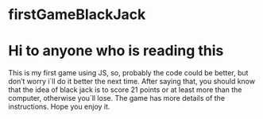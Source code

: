 # firstGameBlackJack
<h1>Hi to anyone who is reading this </h1>

This is my first game using JS, so, probably the code could be better, but don’t worry i´ll do it better the next time.
After saying that, you should know that the idea of black jack is to score 21 points or at least more than the computer, otherwise you´ll lose. 
The game has more details of the instructions.
Hope you enjoy it.
